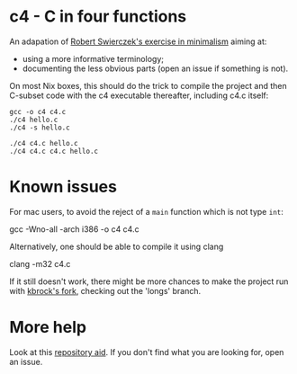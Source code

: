 # c4 - C in four functions

An adapation of [Robert Swierczek's exercise in minimalism](https://github.com/rswier/c4) aiming at:
- using a more informative terminology;
- documenting the less obvious parts (open an issue if something is not).

On most Nix boxes, this should do the trick to compile the project and then
C-subset code with the c4 executable thereafter, including c4.c itself:

    gcc -o c4 c4.c
    ./c4 hello.c
    ./c4 -s hello.c

    ./c4 c4.c hello.c
    ./c4 c4.c c4.c hello.c

# Known issues

For mac users, to avoid the reject of a `main` function which is not type `int`:

  gcc -Wno-all -arch i386 -o c4 c4.c

Alternatively, one should be able to compile it using clang

  clang -m32 c4.c

If it still doesn't work, there might be more chances to make the project run
with [kbrock's fork](https://github.com/kbrock/c4), checking out the 'longs' branch.

# More help

Look at this [repository aid](./help.md). If you don't find what you are looking
for, open an issue.
